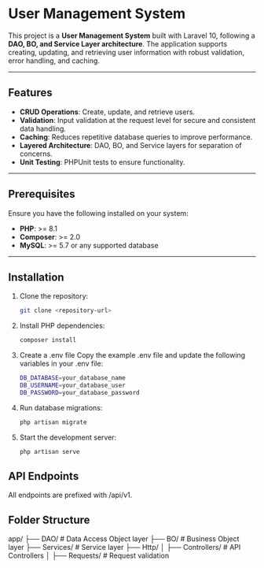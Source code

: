 # User Management System

This project is a **User Management System** built with Laravel 10, following a **DAO, BO, and Service Layer architecture**. The application supports creating, updating, and retrieving user information with robust validation, error handling, and caching.

---

## Features

- **CRUD Operations**: Create, update, and retrieve users.
- **Validation**: Input validation at the request level for secure and consistent data handling.
- **Caching**: Reduces repetitive database queries to improve performance.
- **Layered Architecture**: DAO, BO, and Service layers for separation of concerns.
- **Unit Testing**: PHPUnit tests to ensure functionality.

---

## Prerequisites

Ensure you have the following installed on your system:

- **PHP**: >= 8.1
- **Composer**: >= 2.0
- **MySQL**: >= 5.7 or any supported database

---

## Installation

1. Clone the repository:
   ```bash
   git clone <repository-url>

2. Install PHP dependencies:
   ```bash
   composer install

3. Create a .env file Copy the example .env file and update the following variables in your .env file:
   ```bash
   DB_DATABASE=your_database_name
   DB_USERNAME=your_database_user
   DB_PASSWORD=your_database_password

4. Run database migrations:
   ```bash
   php artisan migrate

5. Start the development server:
   ```bash
   php artisan serve

## API Endpoints

All endpoints are prefixed with /api/v1.

## Folder Structure
app/
├── DAO/                # Data Access Object layer
├── BO/                 # Business Object layer
├── Services/           # Service layer
├── Http/
│   ├── Controllers/    # API Controllers
│   ├── Requests/       # Request validation
